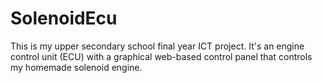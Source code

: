 # SolenoidEcu
This is my upper secondary school final year ICT project. It's an engine control unit (ECU) with a graphical web-based control panel that controls my homemade solenoid engine.
